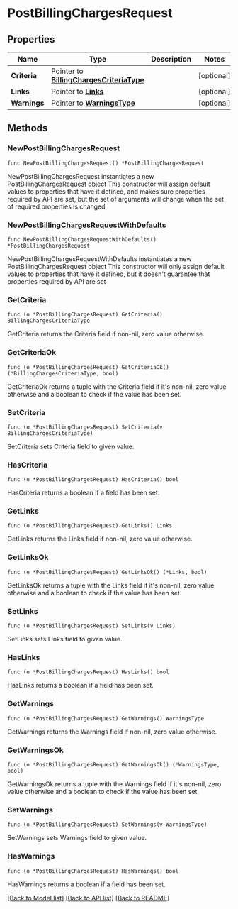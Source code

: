 # PostBillingChargesRequest

## Properties

Name | Type | Description | Notes
------------ | ------------- | ------------- | -------------
**Criteria** | Pointer to [**BillingChargesCriteriaType**](BillingChargesCriteriaType.md) |  | [optional] 
**Links** | Pointer to [**Links**](Links.md) |  | [optional] 
**Warnings** | Pointer to [**WarningsType**](WarningsType.md) |  | [optional] 

## Methods

### NewPostBillingChargesRequest

`func NewPostBillingChargesRequest() *PostBillingChargesRequest`

NewPostBillingChargesRequest instantiates a new PostBillingChargesRequest object
This constructor will assign default values to properties that have it defined,
and makes sure properties required by API are set, but the set of arguments
will change when the set of required properties is changed

### NewPostBillingChargesRequestWithDefaults

`func NewPostBillingChargesRequestWithDefaults() *PostBillingChargesRequest`

NewPostBillingChargesRequestWithDefaults instantiates a new PostBillingChargesRequest object
This constructor will only assign default values to properties that have it defined,
but it doesn't guarantee that properties required by API are set

### GetCriteria

`func (o *PostBillingChargesRequest) GetCriteria() BillingChargesCriteriaType`

GetCriteria returns the Criteria field if non-nil, zero value otherwise.

### GetCriteriaOk

`func (o *PostBillingChargesRequest) GetCriteriaOk() (*BillingChargesCriteriaType, bool)`

GetCriteriaOk returns a tuple with the Criteria field if it's non-nil, zero value otherwise
and a boolean to check if the value has been set.

### SetCriteria

`func (o *PostBillingChargesRequest) SetCriteria(v BillingChargesCriteriaType)`

SetCriteria sets Criteria field to given value.

### HasCriteria

`func (o *PostBillingChargesRequest) HasCriteria() bool`

HasCriteria returns a boolean if a field has been set.

### GetLinks

`func (o *PostBillingChargesRequest) GetLinks() Links`

GetLinks returns the Links field if non-nil, zero value otherwise.

### GetLinksOk

`func (o *PostBillingChargesRequest) GetLinksOk() (*Links, bool)`

GetLinksOk returns a tuple with the Links field if it's non-nil, zero value otherwise
and a boolean to check if the value has been set.

### SetLinks

`func (o *PostBillingChargesRequest) SetLinks(v Links)`

SetLinks sets Links field to given value.

### HasLinks

`func (o *PostBillingChargesRequest) HasLinks() bool`

HasLinks returns a boolean if a field has been set.

### GetWarnings

`func (o *PostBillingChargesRequest) GetWarnings() WarningsType`

GetWarnings returns the Warnings field if non-nil, zero value otherwise.

### GetWarningsOk

`func (o *PostBillingChargesRequest) GetWarningsOk() (*WarningsType, bool)`

GetWarningsOk returns a tuple with the Warnings field if it's non-nil, zero value otherwise
and a boolean to check if the value has been set.

### SetWarnings

`func (o *PostBillingChargesRequest) SetWarnings(v WarningsType)`

SetWarnings sets Warnings field to given value.

### HasWarnings

`func (o *PostBillingChargesRequest) HasWarnings() bool`

HasWarnings returns a boolean if a field has been set.


[[Back to Model list]](../README.md#documentation-for-models) [[Back to API list]](../README.md#documentation-for-api-endpoints) [[Back to README]](../README.md)


